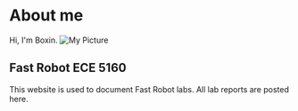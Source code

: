 # About me
Hi, I'm Boxin.
![My Picture](/FastRobots-2023/assets/headshot.jpg)
## Fast Robot ECE 5160
This website is used to document Fast Robot labs. All lab reports are posted here.
